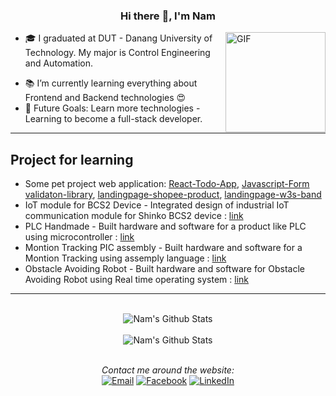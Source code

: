 <div align="center">

### Hi there 👋, I'm Nam

</div>

<img align="right" alt="GIF" height="160px" height="160px" src="https://media.giphy.com/media/bcKmIWkUMCjVm/giphy.gif" />

- 🎓 I graduated at DUT - Danang University of Technology. My major is Control Engineering and Automation.
<!-- - 👨‍💻 I’m currently working on web development technologies like JavaScript, React, MERN Stack etc. -->
- 📚 I’m currently learning everything about Frontend and Backend technologies 😍
- 🎯 Future Goals: Learn more technologies - Learning to become a full-stack developer.
<!-- - ⚡ Fun facts: I love to play the game & code. -->

---

## Project for learning

- Some pet project web application: [React-Todo-App](https://www.example.com), [Javascript-Form validaton-library](https://github.com/nhim411/form-validation), [landingpage-shopee-product](https://www.example.com), [landingpage-w3s-band](https://github.com/nhim411/w3s-band-clone)
- IoT module for BCS2 Device - Integrated design of industrial IoT communication module for Shinko BCS2 device : [link](https://github.com/nhim411/IoT-module-for-BCS2)
- PLC Handmade - Built hardware and software for a product like PLC using microcontroller : [link](https://github.com/nhim411/scada-plc-handmade)
- Montion Tracking PIC assembly  - Built hardware and software for a Montion Tracking using assemply language : [link](https://github.com/nhim411/montion-tracking-pic-assembly)
- Obstacle Avoiding Robot  - Built hardware and software for Obstacle Avoiding Robot using Real time operating system  : [link](https://github.com/nhim411/Obstacle-Avoiding-Robot)

---

<div align="center">
</br>
<img align="center" src="https://github-readme-stats.vercel.app/api?username=nhim411&include_all_commits=true&count_private=true&show_icons=true&line_height=20&title_color=D93A7C&icon_color=F7D747&text_color=A9FEF7&bg_color=0,000000,141321" alt="Nam's Github Stats">
</br>
</br>

<img align="center" src="https://github-readme-stats.vercel.app/api/top-langs/?username=tuannguyen2504&theme=tokyonight" alt="Nam's Github Stats">

</br>
</br>

<i>Contact me around the website:</i><br>
<a href="mailto:lehoainam1998@gmail.com" target="_blank"><img src="https://img.shields.io/badge/Gmail-D14836?style=flat-square&logo=gmail&logoColor=white" alt="Email"></a>
<a href="https://facebook.com/lhnam411/" target="_blank"><img src="https://img.shields.io/badge/Facebook-%231877F2.svg?&style=flat-square&logo=facebook&logoColor=white" alt="Facebook"></a>
<a href="https://www.linkedin.com/in/nhim411/" target="_blank"><img src="https://img.shields.io/badge/LinkedIn-%230077B5.svg?&style=flat-square&logo=linkedin&logoColor=white" alt="LinkedIn"></a>
</div>
</br>
